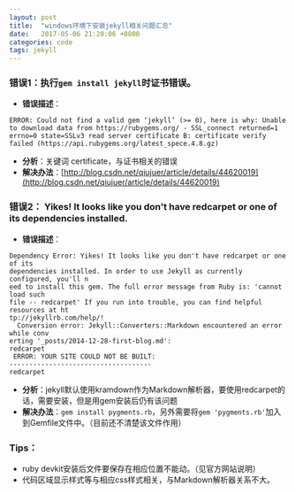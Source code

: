 ```yaml
---
layout: post
title:  "windows环境下安装jekyll相关问题汇总"
date:   2017-05-06 21:20:06 +0800
categories: code
tags: jekyll
---
```


### 错误1：执行`gem install jekyll`时证书错误。
* **错误描述**：
```
ERROR: Could not find a valid gem ‘jekyll’ (>= 0), here is why: Unable to download data from https://rubygems.org/ - SSL_connect returned=1 errno=0 state=SSLv3 read server certificate B: certificate verify failed (https://api.rubygems.org/latest_spece.4.8.gz)
```
* **分析**：关键词 certificate，与证书相关的错误
* **解决办法**：[http://blog.csdn.net/qiujuer/article/details/44620019](http://blog.csdn.net/qiujuer/article/details/44620019)

### 错误2： Yikes! It looks like you don't have redcarpet or one of its dependencies installed.
* **错误描述**：
```
Dependency Error: Yikes! It looks like you don't have redcarpet or one of its
dependencies installed. In order to use Jekyll as currently configured, you'll n
eed to install this gem. The full error message from Ruby is: 'cannot load such
file -- redcarpet' If you run into trouble, you can find helpful resources at ht
tp://jekyllrb.com/help/!
  Conversion error: Jekyll::Converters::Markdown encountered an error while conv
erting '_posts/2014-12-28-first-blog.md':
redcarpet
 ERROR: YOUR SITE COULD NOT BE BUILT:
------------------------------------
redcarpet
```
* **分析**：jekyll默认使用kramdown作为Markdown解析器，要使用redcarpet的话，需要安装，但是用gem安装后仍有该问题
* **解决办法**：`gem install pygments.rb`，另外需要将`gem 'pygments.rb'`加入到Gemfile文件中。（目前还不清楚该文件作用）

### Tips：
* ruby devkit安装后文件要保存在相应位置不能动。（见官方网站说明）
* 代码区域显示样式等与相应css样式相关，与Markdown解析器关系不大。
